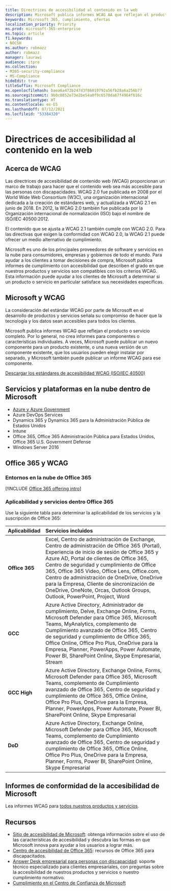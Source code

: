 ```yaml
---
title: Directrices de accesibilidad al contenido en la web
description: Microsoft publica informes WCAG AA que reflejan el producto o el servicio completo, o partes del producto que pueden ser instalados por separado.
keywords: Microsoft 365, cumplimiento, ofertas
localization_priority: Priority
ms.prod: microsoft-365-enterprise
ms.topic: article
f1.keywords:
- NOCSH
ms.author: robmazz
author: robmazz
manager: laurawi
audience: itpro
ms.collection:
- M365-security-compliance
- MS-Compliance
hideEdit: true
titleSuffix: Microsoft Compliance
ms.openlocfilehash: baea6a472b247d3f86019792a56fb28a6a256b77
ms.sourcegitcommit: 9b0c8852e73e2be54a0f9c6570da67f4964f616c
ms.translationtype: HT
ms.contentlocale: es-ES
ms.lasthandoff: 07/12/2021
ms.locfileid: "53384320"
---
```

# <a name="web-content-accessibility-guidelines"></a>Directrices de accesibilidad al contenido en la web

## <a name="about-wcag"></a>Acerca de WCAG

Las directrices de accesibilidad de contenido web (WCAG) proporcionan un marco de trabajo para hacer que el contenido web sea más accesible para las personas con discapacidades. WCAG 2.0 fue publicada en 2008 por el World Wide Web Consortium (W3C), una organización internacional dedicada a la creación de estándares web, y actualizada a WCAG 2.1 en junio de 2018. En 2012, la WCAG 2.0 también fue publicada por la Organización internacional de normalización (ISO) bajo el nombre de ISO/IEC 40500:2012.

El contenido que se ajusta a WCAG 2.1 también cumple con WCAG 2.0. Para las directivas que exigen la conformidad con WCAG 2.0, la WCAG 2.1 puede ofrecer un medio alternativo de cumplimiento.

Microsoft es uno de los principales proveedores de software y servicios en la nube para consumidores, empresas y gobiernos de todo el mundo. Para ayudar a los clientes a tomar decisiones de compra, Microsoft publica informes de cumplimiento con accesibilidad que describen el grado en que nuestros productos y servicios son compatibles con los criterios WCAG. Esta información puede ayudar a los clientes de Microsoft a determinar si un producto o servicio en particular satisface sus necesidades específicas.
  
## <a name="microsoft-and-wcag"></a>Microsoft y WCAG

La consideración del estándar WCAG por parte de Microsoft en el desarrollo de productos y servicios señala su compromiso de hacer que la tecnología y los datos sean accesibles para todos los clientes.

Microsoft publica informes WCAG que reflejan el producto o servicio completo. Por lo general, no crea informes para componentes o características individuales. A veces, Microsoft puede publicar un nuevo componente para un producto existente, o una nueva versión de un componente existente, que los usuarios pueden elegir instalar por separado, y Microsoft también puede publicar un informe WCAG para ese componente.

[Descargar los estándares de accesibilidad WCAG (ISO/IEC 40500)](https://www.w3.org/WAI/standards-guidelines/wcag/)

## <a name="microsoft-in-scope-cloud-platforms--services"></a>Servicios y plataformas en la nube dentro de Microsoft

- [Azure y Azure Government](https://go.microsoft.com/fwlink/p/?linkid=2051569)
- Azure DevOps Services
- Dynamics 365 y Dynamics 365 para la Administración Pública de Estados Unidos
- Intune
- Office 365, Office 365 Administración Pública para Estados Unidos, Office 365 U.S. Government Defense
- Windows Server 2016

## <a name="office-365-and-wcag"></a>Office 365 y WCAG

### <a name="office-365-cloud-environments"></a>Entornos en la nube de Office 365

[!INCLUDE [Office 365 offering intro](../includes/o365-offering-introduction.md)]

### <a name="office-365-applicability-and-in-scope-services"></a>Aplicabilidad y servicios dentro Office 365

Use la siguiente tabla para determinar la aplicabilidad de los servicios y la suscripción de Office 365:

| **Aplicabilidad** | **Servicios incluidos** |
|:------------------|:----------------------|
| **Office 365** | Excel, Centro de administración de Exchange, Centro de administración de Office 365 (Portal), Experiencia de inicio de sesión de Office 365 y Azure AD, Portal de clientes de Office 365, Centro de seguridad y cumplimiento de Office 365, Office 365 Video, Office Lens, Office.com, Centro de administración de OneDrive, OneDrive para la Empresa, Cliente de sincronización de OneDrive, OneNote, Orcas, Outlook Groups, Outlook, PowerPoint, Project, Word  |
| **GCC** | Azure Active Directory, Administrador de cumplimiento, Delve, Exchange Online, Forms, Microsoft Defender para Office 365, Microsoft Teams, MyAnalytics, complemento de Cumplimiento avanzado de Office 365, Centro de seguridad y cumplimiento de Office 365, Office Online, Office Pro Plus, OneDrive para la Empresa, Planner, PowerApps, Power Automate, Power BI, SharePoint Online, Skype Empresarial, Stream |
| **GCC High** | Azure Active Directory, Exchange Online, Forms, Microsoft Defender para Office 365, Microsoft Teams, complemento de Cumplimiento avanzado de Office 365, Centro de seguridad y cumplimiento de Office 365, Office Online, Office Pro Plus, OneDrive para la Empresa, Planner, PowerApps, Power Automate, Power BI, SharePoint Online, Skype Empresarial |
| **DoD** | Azure Active Directory, Exchange Online, Microsoft Defender para Office 365, Microsoft Teams, complemento de Cumplimiento avanzado de Office 365, Centro de seguridad y cumplimiento de Office 365, Office Online, Office Pro Plus, OneDrive para la Empresa, Planner, Forms, Power BI, SharePoint Online, Skype Empresarial |

## <a name="microsoft-accessibility-conformance-reports"></a>Informes de conformidad de la accesibilidad de Microsoft

Lea informes WCAG para [todos nuestros productos y servicios](https://cloudblogs.microsoft.com/industry-blog/government/2018/09/11/accessibility-conformance-reports/).

## <a name="resources"></a>Recursos

- [Sitio de accesibilidad de Microsoft](https://www.microsoft.com/accessibility): obtenga información sobre el uso de las características de accesibilidad y descubra las formas en que Microsoft innova para ayudar a los usuarios a lograr más.
- [Centro de accesibilidad de Office 365](https://go.microsoft.com/fwlink/p/?linkid=2051801): recursos de Office 365 para discapacitados.
- [Answer Desk empresarial para personas con discapacidad](https://go.microsoft.com/fwlink/p/?linkid=2050890): soporte técnico especializado para clientes empresariales, con preguntas sobre la accesibilidad de nuestros productos y servicios o nuestro cumplimiento normativo.
- [Cumplimiento en el Centro de Confianza de Microsoft](https://www.microsoft.com/trust-center/compliance/compliance-overview)
